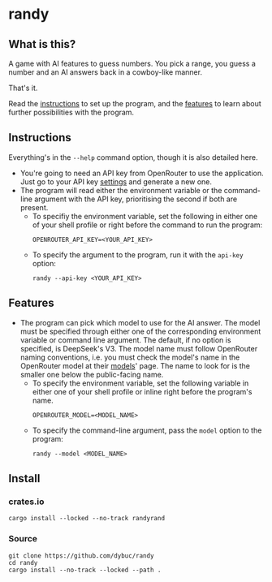 # randy

## What is this?

A game with AI features to guess numbers. You pick a range, you guess a number and an AI answers
back in a cowboy-like manner.

That's it.

Read the [instructions] to set up the program, and the [features] to learn about further
possibilities with the program.

## Instructions

Everything's in the `--help` command option, though it is also detailed here.

- You're going to need an API key from OpenRouter to use the application. Just go to your API key
  [settings] and generate a new one.
- The program will read either the environment variable or the command-line argument with the API
  key, prioritising the second if both are present.
  - To specifiy the environment variable, set the following in either one of your shell profile or
    right before the command to run the program:
    ```
    OPENROUTER_API_KEY=<YOUR_API_KEY>
    ```
  - To specify the argument to the program, run it with the `api-key` option:
    ```
    randy --api-key <YOUR_API_KEY>
    ```

## Features

- The program can pick which model to use for the AI answer. The model must be specified through
  either one of the corresponding environment variable or command line argument.
  The default, if no option is specified, is DeepSeek's V3.
  The model name must follow OpenRouter naming conventions, i.e. you must check the model's name in
  the OpenRouter model at their [models]' page. The name to look for is the smaller one below the
  public-facing name.
  - To specify the environment variable, set the following variable in either one of your shell
    profile or inline right before the program's name.
    ```
    OPENROUTER_MODEL=<MODEL_NAME>
    ```
  - To specify the command-line argument, pass the `model` option to the program:
    ```
    randy --model <MODEL_NAME>
    ```

## Install

### crates.io

```
cargo install --locked --no-track randyrand
```

### Source

```
git clone https://github.com/dybuc/randy
cd randy
cargo install --no-track --locked --path .
```

[instructions]: README.md#instructions
[features]: README.md#features
[settings]: https://openrouter.ai/settings/keys
[models]: https://openrouter.ai/models
